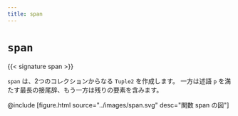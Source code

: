 ```yaml
---
title: span
---
```


# `span`

{{< signature span >}}

`span` は、2つのコレクションからなる `Tuple2` を作成します。
一方は述語 `p` を満たす最長の接尾辞、もう一方は残りの要素を含みます。

@include [figure.html source="../images/span.svg" desc="関数 span の図"]
